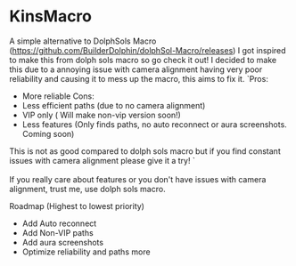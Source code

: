 # KinsMacro
A simple alternative to DolphSols Macro (https://github.com/BuilderDolphin/dolphSol-Macro/releases)
I got inspired to make this from dolph sols macro so go check it out! I decided to make this due to a annoying issue with camera alignment having very poor reliability
and causing it to mess up the macro, this aims to fix it.
`Pros:
- More reliable
Cons:
- Less efficient paths (due to no camera alignment)
- VIP only ( Will make non-vip version soon!)
- Less features (Only finds paths, no auto reconnect or aura screenshots. Coming soon)

 This is not as good compared to dolph sols macro but if you find constant issues with camera alignment please give it a try!
`
<br><br>
If you really care about features or you don't have issues with camera alignment, trust me, use dolph sols macro.

Roadmap (Highest to lowest priority)
- Add Auto reconnect
- Add Non-VIP paths
- Add aura screenshots
- Optimize reliability and paths more

